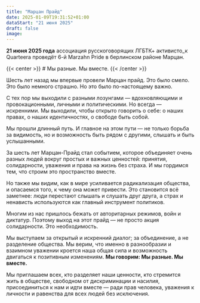 ```yaml
---
title: "Марцан Прайд"
date: 2025-01-09T19:31:52+01:00
dataStart: "21 июня 2025"
draft: false
image:
---
```

**21 июня 2025 года** ассоциация русскоговорящих ЛГБТК+ активисто_к Quarteera проведёт 6-й Marzahn Pride в берлинском районе Марцан.

{{< center >}} # Мы разные. Мы вместе. {{< /center >}}

[//]: # ({{< banner src="/images/marzahn-banner-600-ru.jpg">}})

Шесть лет назад мы впервые провели Марцан прайд. Это было смело. Это было немного страшно.
Но это было по-настоящему важно.

С тех пор мы выходили с разными лозунгами — вдохновляющими и провокационными,
личными и политическими. Но всегда — искренними. Мы выходили, чтобы открыто говорить о себе: о наших правах,
о наших идентичностях, о свободе быть собой.

Мы прошли длинный путь. И главное на этом пути — не только борьба
за видимость, но и возможность быть рядом с другими, слышать и быть услышанными.

За шесть лет Марцан-Прайд
стал событием, которое объединяет очень разных людей вокруг простых и важных ценностей: принятия,
солидарности, уважения и права на жизнь без страха. И мы гордимся тем, что строим это пространство вместе.

Но также мы видим, как в мире усиливается радикализация общества, и опасаемся того, к чему она может привести.
Это становится всё заметнее: люди перестают слышать и слушать друг друга, а страх и ненависть используются
как главный инструмент политиков.

Многим из нас пришлось бежать от авторитарных режимов, войн и диктатур.
Поэтому выход на этот прайд — не просто акция солидарности. Это необходимость.

Мы выступаем за открытый и искренний диалог; за объединение, а не разделение общества. Мы верим, что именно
в разнообразии и взаимном уважении кроется наша общая сила и возможность двигаться к позитивным изменениям.
**Мы говорим: Мы разные. Мы вместе.**


Мы приглашаем всех, кто разделяет наши ценности, кто стремится жить в обществе, свободном от дискриминации
и насилия, присоединиться к нам и идти вместе — ради прав человека, уважения к личности и равенства для всех
людей без исключения.
